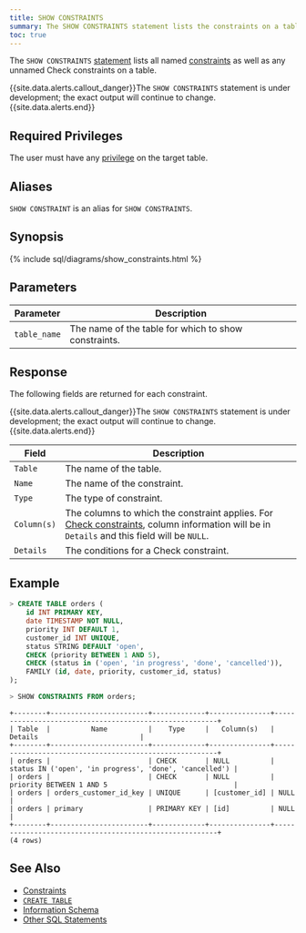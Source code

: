 ```yaml
---
title: SHOW CONSTRAINTS
summary: The SHOW CONSTRAINTS statement lists the constraints on a table.
toc: true
---
```


The `SHOW CONSTRAINTS` [statement](sql-statements.html) lists all named [constraints](constraints.html) as well as any unnamed Check constraints on a table.

{{site.data.alerts.callout_danger}}The <code>SHOW CONSTRAINTS</code> statement is under development; the exact output will continue to change.{{site.data.alerts.end}}


## Required Privileges

The user must have any [privilege](privileges.html) on the target table.

## Aliases

`SHOW CONSTRAINT` is an alias for `SHOW CONSTRAINTS`.

## Synopsis

{% include sql/diagrams/show_constraints.html %}

## Parameters

Parameter | Description
----------|------------
`table_name` | The name of the table for which to show constraints.

## Response

The following fields are returned for each constraint. 

{{site.data.alerts.callout_danger}}The <code>SHOW CONSTRAINTS</code> statement is under development; the exact output will continue to change.{{site.data.alerts.end}}

Field | Description
------|------------
`Table` | The name of the table.
`Name` | The name of the constraint.
`Type` | The type of constraint.
`Column(s)` | The columns to which the constraint applies. For [Check constraints](check.html), column information will be in `Details` and this field will be `NULL`.
`Details` | The conditions for a Check constraint.

## Example

~~~ sql
> CREATE TABLE orders (
    id INT PRIMARY KEY,
    date TIMESTAMP NOT NULL,
    priority INT DEFAULT 1,
    customer_id INT UNIQUE,
    status STRING DEFAULT 'open',
    CHECK (priority BETWEEN 1 AND 5),
    CHECK (status in ('open', 'in progress', 'done', 'cancelled')),
    FAMILY (id, date, priority, customer_id, status)
);

> SHOW CONSTRAINTS FROM orders;
~~~
~~~
+--------+------------------------+-------------+---------------+--------------------------------------------------------+
| Table  |          Name          |    Type     |   Column(s)   |                        Details                         |
+--------+------------------------+-------------+---------------+--------------------------------------------------------+
| orders |                        | CHECK       | NULL          | status IN ('open', 'in progress', 'done', 'cancelled') |
| orders |                        | CHECK       | NULL          | priority BETWEEN 1 AND 5                               |
| orders | orders_customer_id_key | UNIQUE      | [customer_id] | NULL                                                   |
| orders | primary                | PRIMARY KEY | [id]          | NULL                                                   |
+--------+------------------------+-------------+---------------+--------------------------------------------------------+
(4 rows)
~~~

## See Also

- [Constraints](constraints.html)
- [`CREATE TABLE`](create-table.html)
- [Information Schema](information-schema.html)
- [Other SQL Statements](sql-statements.html)
